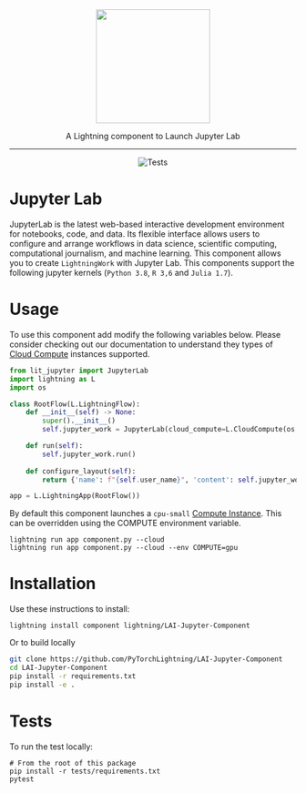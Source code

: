 <div align="center">
<img src="https://jupyter.org/assets/homepage/main-logo.svg" width="200px">

A Lightning component to Launch Jupyter Lab
______________________________________________________________________

![Tests](https://github.com/PyTorchLightning/LAI-Jupyter-Component/actions/workflows/ci-testing.yml/badge.svg)
</div>

# Jupyter Lab
JupyterLab is the latest web-based interactive development environment for notebooks, code, and data. Its flexible interface allows users to configure and arrange workflows in data science, scientific computing, computational journalism, and machine learning. This component allows you to create `LightningWork` with Jupyter Lab. This components support the following jupyter kernels (`Python 3.8`, `R 3,6` and `Julia 1.7`).

# Usage
To use this component add modify the following variables below. Please consider checking out our documentation to understand they types of [Cloud Compute](https://lightning.ai/lightning-docs/core_api/lightning_work/compute.html) instances supported.

```python
from lit_jupyter import JupyterLab
import lightning as L
import os

class RootFlow(L.LightningFlow):
    def __init__(self) -> None:
        super().__init__()
        self.jupyter_work = JupyterLab(cloud_compute=L.CloudCompute(os.getenv("COMPUTE", "cpu-small")))

    def run(self):
        self.jupyter_work.run()
    
    def configure_layout(self):
        return {'name': f"{self.user_name}", 'content': self.jupyter_work}

app = L.LightningApp(RootFlow())
```

By default this component launches a `cpu-small` [Compute Instance](https://lightning.ai/lightning-docs/core_api/lightning_work/compute.html). This can be overridden using the COMPUTE environment variable.


```
lightning run app component.py --cloud
lightning run app component.py --cloud --env COMPUTE=gpu
```


# Installation
Use these instructions to install:

```
lightning install component lightning/LAI-Jupyter-Component
```

Or to build locally
```bash
git clone https://github.com/PyTorchLightning/LAI-Jupyter-Component
cd LAI-Jupyter-Component
pip install -r requirements.txt
pip install -e .
```

# Tests
To run the test locally:
```
# From the root of this package
pip install -r tests/requirements.txt
pytest
```
